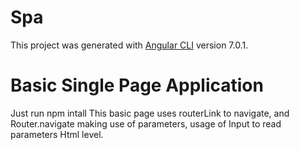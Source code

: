 # Spa

This project was generated with [Angular CLI](https://github.com/angular/angular-cli) version 7.0.1.

# Basic Single Page Application
Just run npm intall
This basic page uses routerLink to navigate, and Router.navigate making use of parameters, usage of Input to read parameters Html level.


